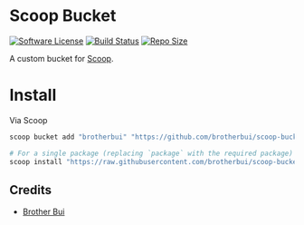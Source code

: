 # Scoop Bucket

[![Software License][ico-license]](LICENSE.md)
[![Build Status][ico-github-actions]][link-github-actions]
[![Repo Size][ico-github-repo-size]][link-github-repo-size]

A custom bucket for [Scoop][link-scoop].

# Install

Via Scoop

```powershell
scoop bucket add "brotherbui" "https://github.com/brotherbui/scoop-bucket"

# For a single package (replacing `package` with the required package)
scoop install "https://raw.githubusercontent.com/brotherbui/scoop-bucket/main/bucket/{package}.json"
```

## Credits

- [Brother Bui][link-author]


[ico-license]: https://img.shields.io/badge/license-MIT-brightgreen.svg?style=flat-square
[ico-github-actions]: https://img.shields.io/github/actions/workflow/status/brotherbui/scoop-bucket/auto-update.yml?branch=main&style=flat-square
[ico-github-repo-size]: https://img.shields.io/github/repo-size/brotherbui/scoop-bucket?style=flat-square

[link-github-actions]: https://github.com/brotherbui/scoop-bucket/actions
[link-github-repo-size]: https://github.com/brotherbui/scoop-bucket/tree/main/bucket
[link-scoop]: https://scoop.sh
[link-author]: https://github.com/brotherbui
